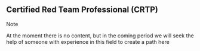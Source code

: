 ## Certified Red Team Professional (CRTP)
> [!NOTE] 
> At the moment there is no content, but in the coming period we will seek the help of someone with experience in this field to create a path here